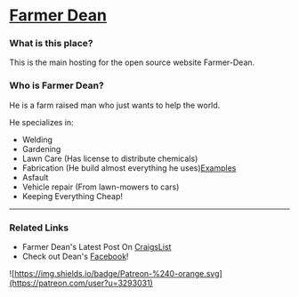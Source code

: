 # [Farmer Dean](github.com/farmer-dean)

### What is this place?

This is the main hosting for the open source website Farmer-Dean.

### Who is Farmer Dean?

He is a farm raised man who just wants to help the world.

He specializes in:

* Welding
* Gardening
* Lawn Care (Has license to distribute chemicals)
* Fabrication (He build almost everything he uses)[Examples](#fab)
* Asfault
* Vehicle repair (From lawn-mowers to cars)
* Keeping Everything Cheap!

***

### Related Links

* Farmer Dean's Latest Post On [CraigsList]()
* Check out Dean's [Facebook](https://www.facebook.com/clark.weckmann.3)!

 ![https://img.shields.io/badge/Patreon-%240-orange.svg](https://patreon.com/user?u=3293031)

